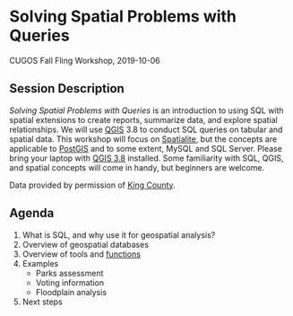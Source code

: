# Solving Spatial Problems with Queries

CUGOS Fall Fling Workshop, 2019-10-06

## Session Description
*Solving Spatial Problems with Queries* is an introduction to using SQL with spatial extensions to create reports, summarize data, and explore spatial relationships. We will use [QGIS](https://www.qgis.org/) 3.8 to conduct SQL queries on tabular and spatial data. This workshop will focus on [Spatialite](https://www.gaia-gis.it/fossil/libspatialite/index), but the concepts are applicable to [PostGIS](https://postgis.net/) and to some extent, MySQL and SQL Server. Please bring your laptop with [QGIS 3.8](https://www.qgis.org/en/site/forusers/download.html) installed. Some familiarity with SQL, QGIS, and spatial concepts will come in handy, but beginners are welcome.

Data provided by permission of [King County](https://gis-kingcounty.opendata.arcgis.com/). 

## Agenda
1. What is SQL, and why use it for geospatial analysis?
3. Overview of geospatial databases
4. Overview of tools and [functions](http://www.gaia-gis.it/gaia-sins/spatialite-sql-4.3.0.html)
5. Examples
    - Parks assessment
    - Voting information
    - Floodplain analysis
6. Next steps
